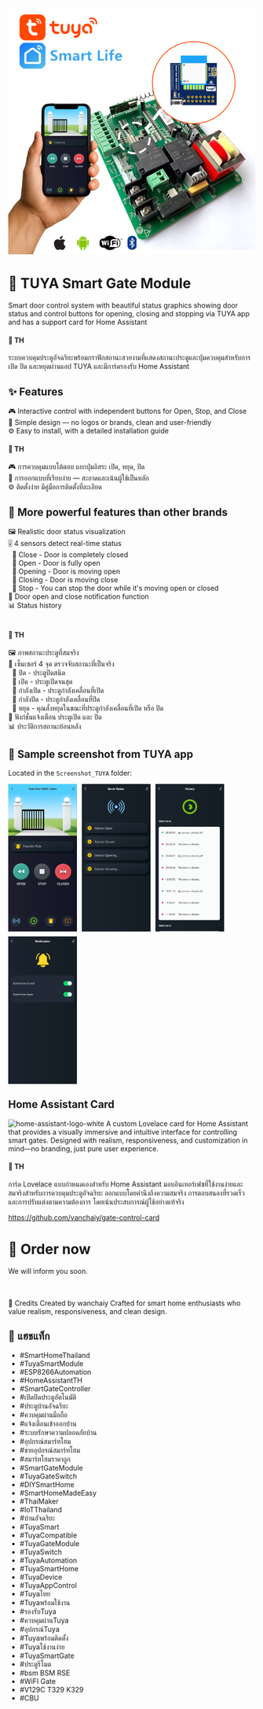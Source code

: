  <img src="./Screenshot_TUYA/TUYA_Smart_Gate_Module_1.png" alt="tuya"  />

# 🚪 TUYA Smart Gate Module
Smart door control system with beautiful status graphics showing door status and control buttons for opening, closing and stopping via TUYA app and has a support card for Home Assistant

#### 🎏 TH

ระบบควบคุมประตูอัจฉริยะพร้อมกราฟิกสถานะสวยงามที่แสดงสถานะประตูและปุ่มควบคุมสำหรับการเปิด ปิด และหยุดผ่านแอป TUYA และมีการ์ดรองรับ Home Assistant

## ✨ Features

🎮 Interactive control with independent buttons for Open, Stop, and Close <br>
🧼 Simple design — no logos or brands, clean and user-friendly <br>
⚙️ Easy to install, with a detailed installation guide <br>

#### 🎏 TH

🎮 การควบคุมแบบโต้ตอบ แยกปุ่มอิสระ เปิด, หยุด, ปิด <br>
🧼 การออกแบบที่เรียบง่าย — สะอาดและเน้นผู้ใช้เป็นหลัก  <br>
⚙️ ติดตั้งง่าย มีคู่มือการติดตั้งที่ละเอียด

## 💎 More powerful features than other brands
🖼️ Realistic door status visualization <br>
🎚️ 4 sensors detect real-time status <br>
    &nbsp;&nbsp;🔸 Close - Door is completely closed <br>
    &nbsp;&nbsp;🔸 Open - Door is fully open <br>
    &nbsp;&nbsp;🔸 Opening - Door is moving open <br>
    &nbsp;&nbsp;🔸 Closing - Door is moving close <br>
    &nbsp;&nbsp;🔸 Stop - You can stop the door while it's moving open or closed <br>
🔔 Door open and close notification function <br>
📊 Status history <br><br>

#### 🎏 TH

🖼️ ภาพสถานะประตูที่สมจริง <br>
🔔 เซ็นเซอร์ 4 จุด ตรวจจับสถานะที่เป็นจริง<br>
   &nbsp;&nbsp;🔸 ปิด - ประตูปิดสนิด<br>
   &nbsp;&nbsp;🔸 เปิด - ประตูเปิดจนสุด<br>
   &nbsp;&nbsp;🔸 กำลังเปิด -  ประตูกำลังเคลื่อนที่เปิด<br>
   &nbsp;&nbsp;🔸 กำลังปิด - ประตูกำลังเคลื่อนที่ปิด<br>
   &nbsp;&nbsp;🔸 หยุด - คุณสั่งหยุดในขณะที่ประตูกำลังเคลื่อนที่เปิด หรือ ปิด<br>
🚨 ฟังก์ชั่นแจ้งเตือน ประตูเปิด และ ปิด<br>
📊 ประวัติการสถานะย้อนหลัง<br>
## 📸 Sample screenshot from TUYA app


Located in the `Screenshot_TUYA` folder:
<div style="display: flex; flex-wrap: wrap; gap: 10px;">
  <img src="./Screenshot_TUYA/Screenshot_20251019_144057_SmartLife.jpg" alt="Gate Screen" width="140" height="300"/>
  <img src="./Screenshot_TUYA/Screenshot_20251019_144103_SmartLife.jpg" alt="Gate Screen" width="140" height="300"/>
  <img src="./Screenshot_TUYA/Screenshot_20251019_144111_SmartLife.jpg" alt="Gate Screen" width="140" height="300"/>
  <img src="./Screenshot_TUYA/Screenshot_20251019_144117_SmartLife.jpg" alt="Gate Screen" width="140" height="300"/>
</div>


## Home Assistant Card
<img src="https://www.home-assistant.io/images/home-assistant-logo-white.svg" alt="home-assistant-logo-white" height="50"/>
A custom Lovelace card for Home Assistant that provides a visually immersive and intuitive interface for controlling smart gates. Designed with realism, responsiveness, and customization in mind—no branding, just pure user experience. <br>

#### 🎏 TH

การ์ด Lovelace แบบกำหนดเองสำหรับ Home Assistant มอบอินเทอร์เฟซที่ใช้งานง่ายและสมจริงสำหรับการควบคุมประตูอัจฉริยะ ออกแบบโดยคำนึงถึงความสมจริง การตอบสนองที่รวดเร็ว และการปรับแต่งตามความต้องการ โดยเน้นประสบการณ์ผู้ใช้อย่างแท้จริง

https://github.com/vanchaiy/gate-control-card

# 🛒 Order now
We will inform you soon.


<br><br>🙌 Credits Created by wanchaiy Crafted for smart home enthusiasts who value realism, responsiveness, and clean design.

## 🔎 แฮชแท็ก
- #SmartHomeThailand
- #TuyaSmartModule
- #ESP8266Automation
- #HomeAssistantTH
- #SmartGateController
- #เปิดปิดประตูอัตโนมัติ
- #ประตูบ้านอัจฉริยะ
- #ควบคุมผ่านมือถือ
- #แจ้งเตือนเข้าออกบ้าน
- #ระบบรักษาความปลอดภัยบ้าน
- #อุปกรณ์สมาร์ทโฮม
- #ขายอุปกรณ์สมาร์ทโฮม
- #สมาร์ทโฮมราคาถูก
- #SmartGateModule
- #TuyaGateSwitch
- #DIYSmartHome
- #SmartHomeMadeEasy
- #ThaiMaker
- #IoTThailand
- #บ้านอัจฉริยะ
- #TuyaSmart
- #TuyaCompatible
- #TuyaGateModule
- #TuyaSwitch
- #TuyaAutomation
- #TuyaSmartHome
- #TuyaDevice
- #TuyaAppControl
- #Tuyaไทย
- #Tuyaพร้อมใช้งาน
- #รองรับTuya
- #ควบคุมผ่านTuya
- #อุปกรณ์Tuya
- #Tuyaพร้อมติดตั้ง
- #Tuyaใช้งานง่าย
- #TuyaSmartGate
- #ประตูรีโมต
- #bsm BSM RSE 
- #WiFI Gate
- #V129C T329 K329
- #CBU
